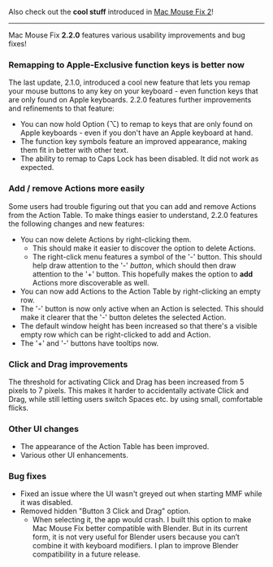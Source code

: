 Also check out the **cool stuff** introduced in [Mac Mouse Fix 2](https://github.com/noah-nuebling/mac-mouse-fix/releases/tag/2.0.0)!

---

Mac Mouse Fix **2.2.0** features various usability improvements and bug fixes!

### Remapping to Apple-Exclusive function keys is better now

The last update, 2.1.0, introduced a cool new feature that lets you remap your mouse buttons to any key on your keyboard - even function keys that are only found on Apple keyboards. 2.2.0 features further improvements and refinements to that feature:

- You can now hold Option (⌥) to remap to keys that are only found on Apple keyboards - even if you don't have an Apple keyboard at hand.
- The function key symbols feature an improved appearance, making them fit in better with other text.
- The ability to remap to Caps Lock has been disabled. It did not work as expected.

### Add / remove Actions more easily

Some users had trouble figuring out that you can add and remove Actions from the Action Table. To make things easier to understand, 2.2.0 features the following changes and new features:

- You can now delete Actions by right-clicking them. 
  - This should make it easier to discover the option to delete Actions.
  - The right-click menu features a symbol of the '-' button. This should help draw attention to the '-' _button_, which should then draw attention to the '+' button. This hopefully makes the option to **add** Actions more discoverable as well.
- You can now add Actions to the Action Table by right-clicking an empty row.
- The '-' button is now only active when an Action is selected. This should make it clearer that the '-' button deletes the selected Action.
- The default window height has been increased so that there's a visible empty row which can be right-clicked to add and Action.
- The '+' and '-' buttons have tooltips now.

### Click and Drag improvements

The threshold for activating Click and Drag has been increased from 5 pixels to 7 pixels. This makes it harder to accidentally activate Click and Drag, while still letting users switch Spaces etc. by using small, comfortable flicks.


### Other UI changes

- The appearance of the Action Table has been improved.
- Various other UI enhancements.


### Bug fixes

- Fixed an issue where the UI wasn't greyed out when starting MMF while it was disabled.
- Removed hidden "Button 3 Click and Drag" option. 
  - When selecting it, the app would crash. I built this option to make Mac Mouse Fix better compatible with Blender. But in its current form, it is not very useful for Blender users because you can’t combine it with keyboard modifiers. I plan to improve Blender compatibility in a future release.